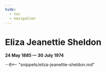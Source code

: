 ```yaml
---
hide:
  - toc
  - navigation 
---
```


# Eliza Jeanettie Sheldon

**24 May 1885 — 30 July 1974**

--8<-- "snippets/eliza-jeanettie-sheldon.md"
